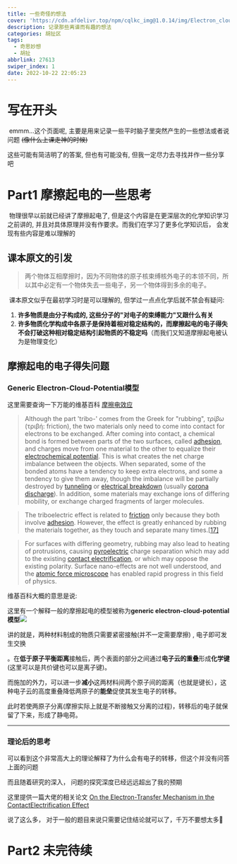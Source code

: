 ```yaml
---
title: 一些奇怪的想法
cover: 'https://cdn.afdelivr.top/npm/cqlkc_img@1.0.14/img/Electron_cloud_model.webp'
description: 记录那些离谱而有趣的想法
categories: 胡扯区
tags:
  - 奇思妙想
  - 胡扯
abbrlink: 27613
swiper_index: 1
date: 2022-10-22 22:05:23
---
```

# 写在开头

​	emmm...这个页面呢, 主要是用来记录一些平时脑子里突然产生的一些想法或者说问题 ~~(像什么上课走神的时候)~~

这些可能有简洁明了的答案, 但也有可能没有,  但我一定尽力去寻找并作一些分享吧



# Part1 摩擦起电的一些思考

​	物理很早以前就已经讲了摩擦起电了, 但是这个内容是在更深层次的化学知识学习之前讲的, 并且对具体原理并没有作要求。而我们在学习了更多化学知识后， 会发现有些内容是难以理解的

## 课本原文的引发

> 两个物体互相摩擦时，因为不同物体的原子核束缚核外电子的本领不同，所以其中必定有一个物体失去一些电子，另一个物体得到多余的电子。

​	课本原文似乎在最初学习时是可以理解的, 但学过一点点化学后就不禁会有疑问:

1. **许多物质是由分子构成的, 这些分子的"对电子的束缚能力"又跟什么有关**
2. **许多物质化学构成中各原子是保持着相对稳定结构的，而摩擦起电的电子得失不会打破这种相对稳定结构引起物质的不稳定吗**（而我们又知道摩擦起电被认为是物理变化）

## 摩擦起电的电子得失问题

### Generic Electron-Cloud-Potential模型

这里需要查询一下万能的维基百科 [摩擦电效应](https://en.wikipedia.org/wiki/Triboelectric_effect#Sparks)

>Although the part 'tribo-' comes from the Greek for "rubbing", *τρίβω* (τριβή: friction), the two materials only need to come into contact for electrons to be exchanged. After coming into contact, a chemical bond is formed between parts of the two surfaces, called [adhesion](https://en.wikipedia.org/wiki/Adhesion), and charges move from one material to the other to equalize their [electrochemical potential](https://en.wikipedia.org/wiki/Electrochemical_potential). This is what creates the net charge imbalance between the objects. When separated, some of the bonded atoms have a tendency to keep extra electrons, and some a tendency to give them away, though the imbalance will be partially destroyed by [tunneling](https://en.wikipedia.org/wiki/Quantum_tunneling) or [electrical breakdown](https://en.wikipedia.org/wiki/Electrical_breakdown) (usually [corona discharge](https://en.wikipedia.org/wiki/Corona_discharge)). In addition, some materials may exchange ions of differing mobility, or exchange charged fragments of larger molecules.

> The triboelectric effect is related to [friction](https://en.wikipedia.org/wiki/Friction) only because they both involve [adhesion](https://en.wikipedia.org/wiki/Adhesion). However, the effect is greatly enhanced by rubbing the materials together, as they touch and separate many times.[[17\]](https://en.wikipedia.org/wiki/Triboelectric_effect#cite_note-DiazFelix-Navarro2004-17)

> For surfaces with differing geometry, rubbing may also lead to heating of protrusions, causing [pyroelectric](https://en.wikipedia.org/wiki/Pyroelectricity) charge separation which may add to the existing [contact electrification](https://en.wikipedia.org/wiki/Contact_electrification), or which may oppose the existing polarity. Surface nano-effects are not well understood, and the [atomic force microscope](https://en.wikipedia.org/wiki/Atomic_force_microscope) has enabled rapid progress in this field of physics.

维基百科大概的意思是说:

这里有一个解释一般的摩擦起电的模型被称为**generic electron-cloud-potential模型**![](https://cdn.afdelivr.top/npm/cqlkc_img@1.0.14/img/Electron_cloud_model.webp)

讲的就是，两种材料制成的物质只需要紧密接触(并不一定需要摩擦) , 电子即可发生交换

。在**低于原子平衡距离**接触后，两个表面的部分之间通过**电子云的重叠**形成**化学键** (这里可以是共价键也可以是离子键)。

而施加的外力，可以进一步**减小**这两材料间两个原子间的距离（也就是键长），这种电子云的高度重叠降低两原子的**能垒**促使其发生电子的转移。

此时若使两原子分离(摩擦实际上就是不断接触又分离的过程)，转移后的电子就保留了下来，形成了静电荷。

---

### 理论后的思考

可以看到这个非常高大上的理论解释了为什么会有电子的转移，但这个并没有问答上面的问题

而且随着研究的深入， 问题的探究深度已经远远超出了我的预期

这里提供一篇大佬的相关论文 [On the Electron-Transfer Mechanism in the ContactElectrification Effect](https://cdn.afdelivr.top/npm/cqlkc_assets@1.0.2/pdf/ce.pdf)

说了这么多， 对于一般的题目来说只需要记住结论就可以了，千万不要想太多🤣

# Part2 未完待续


